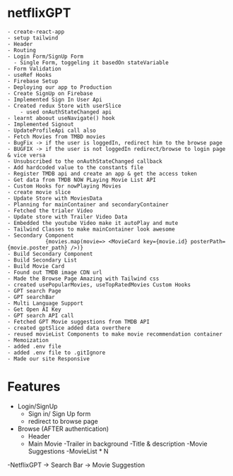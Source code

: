 # netflixGPT

    - create-react-app
    - setup tailwind
    - Header
    - Routing
    - Login Form/SignUp Form
      - Single Form, toggeling it basedOn stateVariable
    - Form Validation
    - useRef Hooks
    - Firebase Setup
    - Deploying our app to Production
    - Create SignUp on Firebase
    - Implemented Sign In User Api
    - Created redux Store with userSlice
        - used onAuthStateChanged api
    - learnt aboout useNavigate() hook
    - Implemented Signout
    - UpdateProfileApi call also
    - Fetch Movies from TMBD movies
    - BugFix -> if the user is loggedIn, redirect him to the browse page
    - BUGFIX -> if the user is not loggedIn redirect/browse to login page & vice versa
    - Unsubscribed to the onAuthStateChanged callback
    - Add hardcoded value to the constants file
    - Register TMDB api and create an app & get the access token
    - Get data from TMDB NOW PLaying Movie List API
    - Custom Hooks for nowPlaying Movies
    - create movie slice
    - Update Store with MoviesData
    - Planning for mainContainer and secondaryContainer
    - Fetched the trialer Video
    - Update store with Trailer Video Data
    - Embedded the youtube Video make it autoPlay and mute
    - Tailwind Classes to make mainContainer look awesome
    - Secondary Component
                {movies.map(movie=> <MovieCard key={movie.id} posterPath={movie.poster_path} />)}
    - Build Secondary Component
    - Build Secondary List
    - Build Movie Card
    - Found out TMDB image CDN url
    - Made the Browse Page Amazing with Tailwind css
    - created usePopularMovies, useTopRatedMovies Custom Hooks
    - GPT search Page
    - GPT searchBar
    - Multi Language Support
    - Get Open AI Key
    - GPT search API call
    - Fetched GPT Movie suggestions from TMDB API
    - created gptSlice added data overthere
    - reused movieList Components to make movie recommendation container
    - Memoization
    - added .env file
    - added .env file to .gitIgnore
    - Made our site Responsive
# Features

- Login/SignUp
  - Sign in/ Sign Up form
  - redirect to browse page
- Browse (AFTER authentication)
  - Header
  - Main Movie
    -Trailer in background
    -Title & description
    -Movie Suggestions
    -MovieList * N

-NetflixGPT -> Search Bar -> Movie Suggestion
